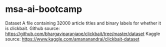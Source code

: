 # msa-ai-bootcamp

Dataset
A file containing 32000 article titles and binary labels for whether it is clickbait.
Github source: https://github.com/bhargaviparanjape/clickbait/tree/master/dataset
Kaggle source: https://www.kaggle.com/amananandrai/clickbait-dataset
